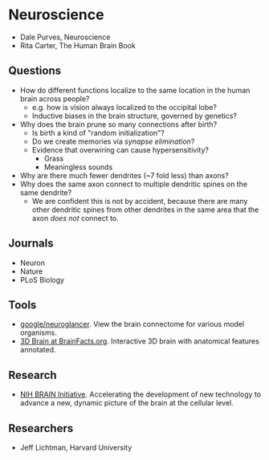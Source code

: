 # Neuroscience

- Dale Purves, Neuroscience
- Rita Carter, The Human Brain Book

## Questions
- How do different functions localize to the same location in the human brain
  across people?
  - e.g. how is vision always localized to the occipital lobe?
  - Inductive biases in the brain structure, governed by genetics?
- Why does the brain prune so many connections after birth?
  - Is birth a kind of "random initialization"?
  - Do we create memories via _synapse elimination_?
  - Evidence that overwiring can cause hypersensitivity?
    - Grass
    - Meaningless sounds
- Why are there much fewer dendrites (~7 fold less) than axons?
- Why does the same axon connect to multiple dendritic spines on the same
  dendrite?
  - We are confident this is not by accident, because there are many other
    dendritic spines from other dendrites in the same area that the axon _does
    not_ connect to.

## Journals
- Neuron
- Nature
- PLoS Biology

## Tools
- [google/neuroglancer](https://github.com/google/neuroglancer). View the brain
  connectome for various model organisms.
- [3D Brain at BrainFacts.org](https://www.brainfacts.org/3d-brain). Interactive 3D brain with anatomical features annotated.

## Research
- [NIH BRAIN Initiative](https://braininitiative.nih.gov/). Accelerating the
  development of new technology to advance a new, dynamic picture of the brain
  at the cellular level.

## Researchers
- Jeff Lichtman, Harvard University
